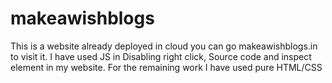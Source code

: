 # makeawishblogs
This is a website already deployed in cloud you can go makeawishblogs.in to visit it. I have used JS in Disabling right click, Source code and inspect element in my website. For the remaining work I have used pure HTML/CSS
